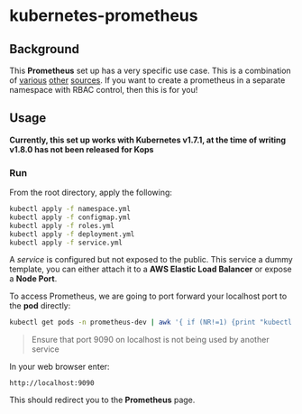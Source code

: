 # kubernetes-prometheus

## Background

This **Prometheus** set up has a very specific use case. This is a combination
of
[various](https://coreos.com/blog/prometheus-and-kubernetes-up-and-running.html)
[other](https://github.com/prometheus/prometheus/blob/master/documentation/examples/prometheus-kubernetes.yml)
[sources](https://github.com/kubernetes/kops/blob/master/vendor/github.com/google/cadvisor/docs/storage/prometheus.md).
If you want to create a prometheus in a separate namespace with RBAC control, then this is for you!

## Usage

**Currently, this set up  works with Kubernetes v1.7.1, at the time of writing
v1.8.0 has not been released for Kops**

### Run

From the root directory, apply the following:

  ```bash
  kubectl apply -f namespace.yml
  kubectl apply -f configmap.yml
  kubectl apply -f roles.yml
  kubectl apply -f deployment.yml
  kubectl apply -f service.yml
  ```
A _service_ is configured but not exposed to the public. This service a dummy template,
you can either attach it to a **AWS Elastic Load Balancer**
or expose a **Node Port**.

To access Prometheus, we are going to port forward your localhost port to the **pod**
directly:

```bash
kubectl get pods -n prometheus-dev | awk '{ if (NR!=1) {print "kubectl port-forward " $1 " -n prometheus-dev 9090:9090"} }' | bash
```

> Ensure that port 9090 on localhost is not being used by another service

In your web browser enter:

`http://localhost:9090`

This should redirect you to the **Prometheus** page.
